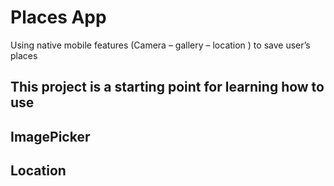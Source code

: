 # Places App

Using native mobile features (Camera – gallery – location ) to save user’s places 

## This project is a starting point for learning how to use
## ImagePicker 
## Location 
